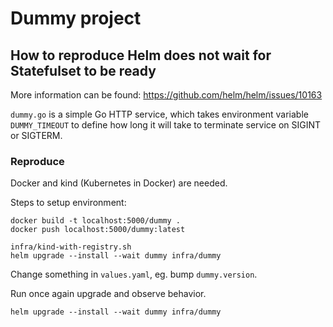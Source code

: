 # Dummy project

## How to reproduce Helm does not wait for Statefulset to be ready

More information can be found: https://github.com/helm/helm/issues/10163

`dummy.go` is a simple Go HTTP service, which takes environment variable `DUMMY_TIMEOUT`
to define how long it will take to terminate service on SIGINT or SIGTERM.

### Reproduce

Docker and kind (Kubernetes in Docker) are needed.

Steps to setup environment:
```
docker build -t localhost:5000/dummy .
docker push localhost:5000/dummy:latest

infra/kind-with-registry.sh
helm upgrade --install --wait dummy infra/dummy
```

Change something in `values.yaml`, eg. bump `dummy.version`.

Run once again upgrade and observe behavior.

```
helm upgrade --install --wait dummy infra/dummy
```
